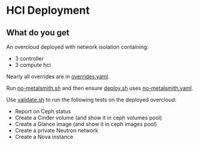 # HCI Deployment

## What do you get

An overcloud deployed with network isolation containing:

- 3 controller
- 3 compute hci

Nearly all overrides are in [overrides.yaml](overrides.yaml).

Run [no-metalsmith.sh](no-metalsmith.sh) and then ensure
[deploy.sh](deploy.sh) uses [no-metalsmith.yaml](no-metalsmith.yaml).

Use [validate.sh](validate.sh) to run the following tests on the
deployed overcloud:

- Report on Ceph status
- Create a Cinder volume (and show it in ceph volumes pool)
- Create a Glance image (and show it in ceph images pool)
- Create a private Neutron network
- Create a Nova instance

